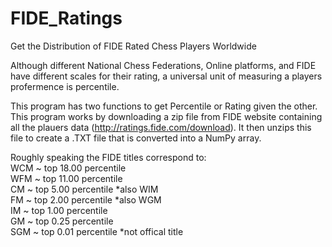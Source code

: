 # FIDE_Ratings
Get the Distribution of FIDE Rated Chess Players Worldwide

Although different National Chess Federations, Online platforms, and FIDE have different scales for their rating, a universal unit of measuring a players profermence is percentile.

This program has two functions to get Percentile or Rating given the other. This program works by downloading a zip file from FIDE website containing
all the plauers data (http://ratings.fide.com/download). It then unzips this file to create a .TXT file that is converted into a NumPy array.

Roughly speaking the FIDE titles correspond to:  
WCM	~ top 18.00 percentile  
WFM	~ top 11.00 percentile  
CM	~ top  5.00 percentile *also WIM  
FM  ~ top  2.00 percentile *also WGM  
IM  ~ top  1.00 percentile  
GM  ~ top  0.25 percentile   
SGM ~ top  0.01 percentile *not offical title  
